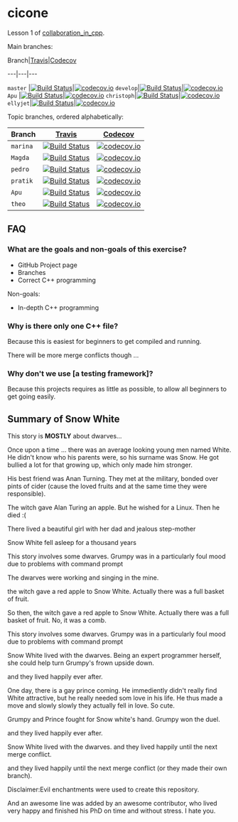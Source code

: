 # cicone

Lesson 1 of [collaboration_in_cpp](https://github.com/richelbilderbeek/collaboration_in_cpp).

Main branches:

Branch|[Travis](https://travis-ci.org)|[Codecov](https://www.codecov.io)

---|---|---

`master` |[![Build Status](https://travis-ci.org/richelbilderbeek/cicone.svg?branch=master)](https://travis-ci.org/richelbilderbeek/cicone)|[![codecov.io](https://codecov.io/github/richelbilderbeek/cicone/coverage.svg?branch=master)](https://codecov.io/github/richelbilderbeek/cicone/branch/master)
`develop`|[![Build Status](https://travis-ci.org/richelbilderbeek/cicone.svg?branch=develop)](https://travis-ci.org/richelbilderbeek/cicone)|[![codecov.io](https://codecov.io/github/richelbilderbeek/cicone/coverage.svg?branch=develop)](https://codecov.io/github/richelbilderbeek/cicone/branch/develop)
`Apu` |[![Build Status](https://travis-ci.org/richelbilderbeek/cicone.svg?branch=Apu)](https://travis-ci.org/richelbilderbeek/cicone)|[![codecov.io](https://codecov.io/github/richelbilderbeek/cicone/coverage.svg?branch=Apu)](https://codecov.io/github/richelbilderbeek/cicone/branch/Apu)
`christoph`|[![Build Status](https://travis-ci.org/richelbilderbeek/cicone.svg?branch=christoph)](https://travis-ci.org/richelbilderbeek/cicone)|[![codecov.io](https://codecov.io/github/richelbilderbeek/cicone/coverage.svg?branch=christoph)](https://codecov.io/github/richelbilderbeek/cicone/branch/christoph)
`ellyjet`|[![Build Status](https://travis-ci.org/richelbilderbeek/cicone.svg?branch=ellyjet)](https://travis-ci.org/richelbilderbeek/cicone)|[![codecov.io](https://codecov.io/github/richelbilderbeek/cicone/coverage.svg?branch=ellyjet)](https://codecov.io/github/richelbilderbeek/cicone/branch/ellyjet)



Topic branches, ordered alphabetically:

Branch|[Travis](https://travis-ci.org)|[Codecov](https://www.codecov.io)
---|---|---
`marina`|[![Build Status](https://travis-ci.org/richelbilderbeek/cicone.svg?branch=marina)](https://travis-ci.org/richelbilderbeek/cicone)|[![codecov.io](https://codecov.io/github/richelbilderbeek/cicone/coverage.svg?branch=marina)](https://codecov.io/github/richelbilderbeek/cicone/branch/marina)
`Magda` |[![Build Status](https://travis-ci.org/richelbilderbeek/cicone.svg?branch=Magda)](https://travis-ci.org/richelbilderbeek/cicone)|[![codecov.io](https://codecov.io/github/richelbilderbeek/cicone/coverage.svg?branch=Magda)](https://codecov.io/github/richelbilderbeek/cicone/branch/Magda)
`pedro`|[![Build Status](https://travis-ci.org/richelbilderbeek/cicone.svg?branch=pedro)](https://travis-ci.org/richelbilderbeek/cicone)|[![codecov.io](https://codecov.io/github/richelbilderbeek/cicone/coverage.svg?branch=pedro)](https://codecov.io/github/richelbilderbeek/cicone/branch/pedro)
`pratik` |[![Build Status](https://travis-ci.org/richelbilderbeek/cicone.svg?branch=pratik)](https://travis-ci.org/richelbilderbeek/cicone)|[![codecov.io](https://codecov.io/github/richelbilderbeek/cicone/coverage.svg?branch=pratik)](https://codecov.io/github/richelbilderbeek/cicone/branch/pratik)
`Apu` |[![Build Status](https://travis-ci.org/richelbilderbeek/cicone.svg?branch=Apu)](https://travis-ci.org/richelbilderbeek/cicone)|[![codecov.io](https://codecov.io/github/richelbilderbeek/cicone/coverage.svg?branch=Apu)](https://codecov.io/github/richelbilderbeek/cicone/branch/Apu)
`theo`|[![Build Status](https://travis-ci.org/richelbilderbeek/cicone.svg?branch=theo)](https://travis-ci.org/richelbilderbeek/cicone)|[![codecov.io](https://codecov.io/github/richelbilderbeek/cicone/coverage.svg?branch=theo)](https://codecov.io/github/richelbilderbeek/cicone/branch/theo)

## FAQ

### What are the goals and non-goals of this exercise?

 * GitHub Project page
 * Branches
 * Correct C++ programming

Non-goals:

 * In-depth C++ programming

### Why is there only one C++ file?

Because this is easiest for beginners to get compiled and running.

There will be more merge conflicts though ...

### Why don't we use [a testing framework]?

Because this projects requires as little as possible, 
to allow all beginners to get going easily.

## Summary of Snow White

This story is **MOSTLY** about dwarves...

Once upon a time ...
there was an average looking young men named White. He didn't know who his parents were, 
so his surname was Snow. He got bullied a lot for that growing up, which only made him stronger.

His best friend was Anan Turning. They met at the military, bonded over pints of cider (cause the loved
fruits and at the same time they were responsible). 



The witch gave Alan Turing an apple. But he wished for a Linux. Then he died :(

There lived a beautiful girl with her dad and jealous step-mother


Snow White fell asleep for a thousand years

This story involves some dwarves.
Grumpy was in a particularly foul mood due to problems with command prompt

The dwarves were working and singing in the mine.

the witch gave a red apple to Snow White. Actually there was a full basket of fruit.

So then, the witch gave a red apple to Snow White. Actually there was a full basket of fruit.
No, it was a comb.



This story involves some dwarves.
Grumpy was in a particularly foul mood due to problems with command prompt

Snow White lived with the dwarves. Being an expert programmer herself, she could help turn Grumpy's frown upside down.

and they lived happily ever after.

One day, there is a gay prince coming. He immediently didn't really find White attractive, but he really needed som love in his life.
He thus made a move and slowly slowly they actually fell in love. So cute.

Grumpy and Prince fought for Snow white's hand. Grumpy won the duel.

and they lived happily ever after.


Snow White lived with the dwarves.
and they lived happily until the next merge conflict.


and they lived happily until the next merge conflict (or they made their own branch).

Disclaimer:Evil enchantments were used to create this repository.

And an awesome line was added by an awesome contributor, who lived very happy and finished his PhD on time and without stress.
I hate you.

